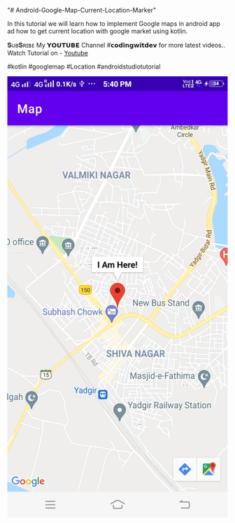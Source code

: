 "# Android-Google-Map-Current-Location-Marker" 

In this tutorial we will learn how to implement Google maps in android app ad how to get current location with google market using kotlin.

𝐒ᴜʙ𝐒ʀɪʙᴇ My 𝗬𝗢𝗨𝗧𝗨𝗕𝗘  Channel #𝗰𝗼𝗱𝗶𝗻𝗴𝘄𝗶𝘁𝗱𝗲𝘃 for more latest videos..
Watch Tutorial on -
[Youtube](https://www.youtube.com/codingwithdev)

#kotlin #googlemap #Location #androidstudiotutorial

![GitHub Logo](/google_map_current_location.jpg)

